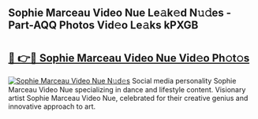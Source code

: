 ## Sophie Marceau Video Nue Le𝚊k𝚎d N𝚞𝚍es - Part-AQQ Photos Vid𝚎o Le𝚊ks kPXGB

# <h2><a href="http://fb9lpd.evod.top/?m=Sophie+Marceau+Video+Nue">🔗 👉🔴 Sophie Marceau Video Nue Vid𝚎o Ph𝚘t𝚘s</a></h2>

[![Sophie Marceau Video Nue N𝚞d𝚎s](https://i.imgur.com/8V9OHl7.gif)](http://fb9lpd.evod.top/?m=Sophie+Marceau+Video+Nue)
Social media personality Sophie Marceau Video Nue specializing in dance and lifestyle content. Visionary artist Sophie Marceau Video Nue, celebrated for their creative genius and innovative approach to art. 
